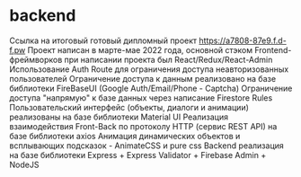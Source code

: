 # backend

Ссылка на итоговый готовый дипломный проект https://a7808-87e9.f.d-f.pw
Проект написан в марте-мае 2022 года, основной стэком Frontend-фреймворков при написании проекта был React/Redux/React-Admin
Использование Auth Route для ограничения доступа неавторизованных пользователей
Ограничение доступа к данным реализовано на базе библиотеки FireBaseUI (Google Auth/Email/Phone - Captcha)
Ограничение доступа "напрямую" к базе данных через написание Firestore Rules
Пользовательский интерфейс (объекты, диалоги и анимации) реализованы на базе библиотеки Material UI
Реализация взаимодействия Front-Back по протоколу HTTP (сервис REST API) на базе библиотеки axios
Анимация динамических объектов и всплывающих подсказок - AnimateCSS и pure css
Backеnd  реализация на базе библиотеки Express + Express Validator + Firebase Admin + NodeJS
